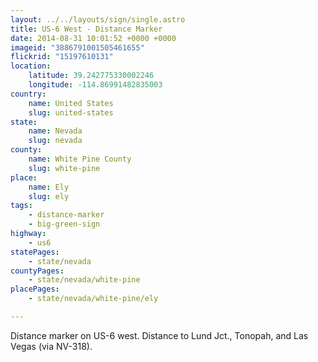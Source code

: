 ```yaml
---
layout: ../../layouts/sign/single.astro
title: US-6 West - Distance Marker
date: 2014-08-31 10:01:52 +0000 +0000
imageid: "3886791001505461655"
flickrid: "15197610131"
location:
    latitude: 39.242775330002246
    longitude: -114.86991482835003
country:
    name: United States
    slug: united-states
state:
    name: Nevada
    slug: nevada
county:
    name: White Pine County
    slug: white-pine
place:
    name: Ely
    slug: ely
tags:
    - distance-marker
    - big-green-sign
highway:
    - us6
statePages:
    - state/nevada
countyPages:
    - state/nevada/white-pine
placePages:
    - state/nevada/white-pine/ely

---
```

Distance marker on US-6 west.  Distance to Lund Jct., Tonopah, and Las Vegas (via NV-318).